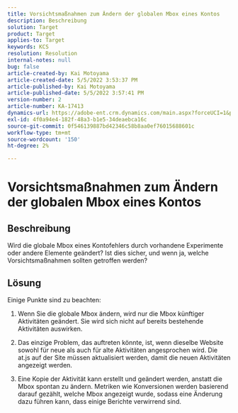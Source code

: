 ```yaml
---
title: Vorsichtsmaßnahmen zum Ändern der globalen Mbox eines Kontos
description: Beschreibung
solution: Target
product: Target
applies-to: Target
keywords: KCS
resolution: Resolution
internal-notes: null
bug: false
article-created-by: Kai Motoyama
article-created-date: 5/5/2022 3:53:37 PM
article-published-by: Kai Motoyama
article-published-date: 5/5/2022 3:57:41 PM
version-number: 2
article-number: KA-17413
dynamics-url: https://adobe-ent.crm.dynamics.com/main.aspx?forceUCI=1&pagetype=entityrecord&etn=knowledgearticle&id=2a81d185-8bcc-ec11-a7b5-6045bd00d995
exl-id: 4f0a94e4-182f-48a3-b1e5-34deaebca16c
source-git-commit: 0f546139887bd42346c58b8aa0ef76015688601c
workflow-type: tm+mt
source-wordcount: '150'
ht-degree: 2%

---
```


# Vorsichtsmaßnahmen zum Ändern der globalen Mbox eines Kontos

## Beschreibung

Wird die globale Mbox eines Kontofehlers durch vorhandene Experimente oder andere Elemente geändert? Ist dies sicher, und wenn ja, welche Vorsichtsmaßnahmen sollten getroffen werden?

## Lösung

Einige Punkte sind zu beachten:

1. Wenn Sie die globale Mbox ändern, wird nur die Mbox künftiger Aktivitäten geändert. Sie wird sich nicht auf bereits bestehende Aktivitäten auswirken.

1. Das einzige Problem, das auftreten könnte, ist, wenn dieselbe Website sowohl für neue als auch für alte Aktivitäten angesprochen wird. Die at.js auf der Site müssen aktualisiert werden, damit die neuen Aktivitäten angezeigt werden.

1. Eine Kopie der Aktivität kann erstellt und geändert werden, anstatt die Mbox spontan zu ändern. Metriken wie Konversionen werden basierend darauf gezählt, welche Mbox angezeigt wurde, sodass eine Änderung dazu führen kann, dass einige Berichte verwirrend sind.
